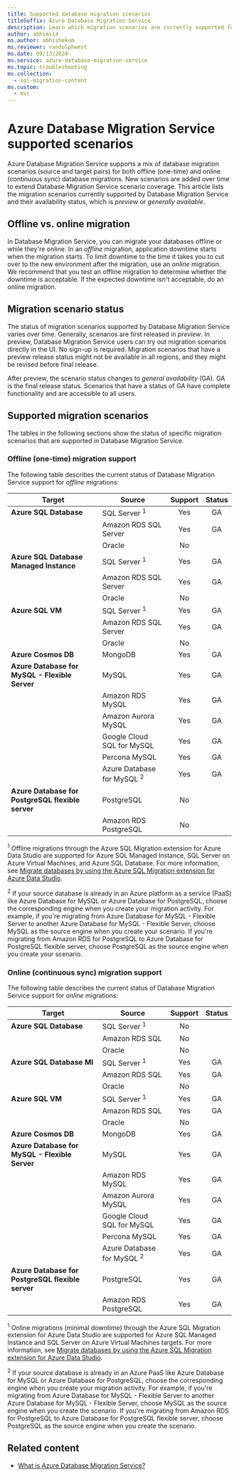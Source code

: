 ```yaml
---
title: Supported database migration scenarios
titleSuffix: Azure Database Migration Service
description: Learn which migration scenarios are currently supported for Azure Database Migration Service and their availability status.
author: abhims14
ms.author: abhishekum
ms.reviewer: randolphwest
ms.date: 09/13/2024
ms.service: azure-database-migration-service
ms.topic: troubleshooting
ms.collection:
  - sql-migration-content
ms.custom:
  - mvc
---
```


# Azure Database Migration Service supported scenarios

Azure Database Migration Service supports a mix of database migration scenarios (source and target pairs) for both offline (one-time) and online (continuous sync) database migrations. New scenarios are added over time to extend Database Migration Service scenario coverage. This article lists the migration scenarios currently supported by Database Migration Service and their availability status, which is *preview* or *generally available*.

## Offline vs. online migration

In Database Migration Service, you can migrate your databases offline or while they're online. In an *offline* migration, application downtime starts when the migration starts. To limit downtime to the time it takes you to cut over to the new environment after the migration, use an *online* migration. We recommend that you test an offline migration to determine whether the downtime is acceptable. If the expected downtime isn't acceptable, do an online migration.

## Migration scenario status

The status of migration scenarios supported by Database Migration Service varies over time. Generally, scenarios are first released in *preview*. In preview, Database Migration Service users can try out migration scenarios directly in the UI. No sign-up is required. Migration scenarios that have a preview release status might not be available in all regions, and they might be revised before final release.

After preview, the scenario status changes to *general availability* (GA). GA is the final release status. Scenarios that have a status of GA have complete functionality and are accessible to all users.

## Supported migration scenarios

The tables in the following sections show the status of specific migration scenarios that are supported in Database Migration Service.

### Offline (one-time) migration support

The following table describes the current status of Database Migration Service support for *offline* migrations:

| Target | Source | Support | Status |
| --- | --- | :---: | :---: |
| **Azure SQL Database** | SQL Server <sup>1</sup> | Yes | GA |
| | Amazon RDS SQL Server | Yes | GA |
| | Oracle | No | |
| **Azure SQL Database Managed Instance** | SQL Server <sup>1</sup> | Yes | GA |
| | Amazon RDS SQL Server | Yes | GA |
| | Oracle | No | |
| **Azure SQL VM** | SQL Server <sup>1</sup> | Yes | GA |
| | Amazon RDS SQL Server | Yes | GA |
| | Oracle | No | |
| **Azure Cosmos DB** | MongoDB | Yes | GA |
| **Azure Database for MySQL - Flexible Server** | MySQL | Yes | GA |
| | Amazon RDS MySQL | Yes | GA |
| | Amazon Aurora MySQL | Yes | GA |
| | Google Cloud SQL for MySQL | Yes | GA |
| | Percona MySQL | Yes | GA |
| | Azure Database for MySQL <sup>2</sup> | Yes | GA |
| **Azure Database for PostgreSQL flexible server** | PostgreSQL | No | |
| | Amazon RDS PostgreSQL | No | |

<sup>1</sup> Offline migrations through the Azure SQL Migration extension for Azure Data Studio are supported for Azure SQL Managed Instance, SQL Server on Azure Virtual Machines, and Azure SQL Database. For more information, see [Migrate databases by using the Azure SQL Migration extension for Azure Data Studio](migration-using-azure-data-studio.md).

<sup>2</sup> If your source database is already in an Azure platform as a service (PaaS) like Azure Database for MySQL or Azure Database for PostgreSQL, choose the corresponding engine when you create your migration activity. For example, if you're migrating from Azure Database for MySQL - Flexible Server to another Azure Database for MySQL - Flexible Server, choose MySQL as the source engine when you create your scenario. If you're migrating from Amazon RDS for PostgreSQL to Azure Database for PostgreSQL flexible server, choose PostgreSQL as the source engine when you create your scenario.

### Online (continuous sync) migration support

The following table describes the current status of Database Migration Service support for *online* migrations:

| Target | Source | Support | Status |
| --- | --- | :---: | :---: |
| **Azure SQL Database** | SQL Server <sup>1</sup> | No | |
| | Amazon RDS SQL | No | |
| | Oracle | No | |
| **Azure SQL Database MI** | SQL Server <sup>1</sup> | Yes | GA |
| | Amazon RDS SQL | Yes | GA |
| | Oracle | No | |
| **Azure SQL VM** | SQL Server <sup>1</sup> | Yes | GA |
| | Amazon RDS SQL | Yes | GA |
| | Oracle | No | |
| **Azure Cosmos DB** | MongoDB | Yes | GA |
| **Azure Database for MySQL - Flexible Server** | MySQL | Yes | GA |
| | Amazon RDS MySQL | Yes | GA |
| | Amazon Aurora MySQL | Yes | GA |
| | Google Cloud SQL for MySQL | Yes | GA |
| | Percona MySQL | Yes | GA |
| | Azure Database for MySQL <sup>2</sup> | Yes | GA |
| **Azure Database for PostgreSQL flexible server** | PostgreSQL | Yes | GA |
| | Amazon RDS PostgreSQL | Yes | GA |

<sup>1</sup> Online migrations (minimal downtime) through the Azure SQL Migration extension for Azure Data Studio are supported for Azure SQL Managed Instance and SQL Server on Azure Virtual Machines targets. For more information, see [Migrate databases by using the Azure SQL Migration extension for Azure Data Studio](migration-using-azure-data-studio.md).

<sup>2</sup> If your source database is already in an Azure PaaS like Azure Database for MySQL or Azure Database for PostgreSQL, choose the corresponding engine when you create your migration activity. For example, if you're migrating from Azure Database for MySQL - Flexible Server to another Azure Database for MySQL - Flexible Server, choose MySQL as the source engine when you create the scenario. If you're migrating from Amazon RDS for PostgreSQL to Azure Database for PostgreSQL flexible server, choose PostgreSQL as the source engine when you create the scenario.

## Related content

- [What is Azure Database Migration Service?](dms-overview.md)

